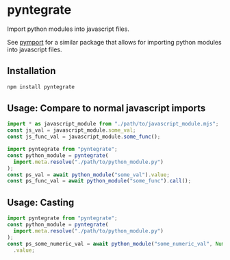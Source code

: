 # pyntegrate

Import python modules into javascript files.

See [pymport](https://www.npmjs.com/package/pymport) for a similar package that allows for importing python modules into javascript files.

## Installation

```bash
npm install pyntegrate
```

## Usage: Compare to normal javascript imports

```javascript
import * as javascript_module from "./path/to/javascript_module.mjs";
const js_val = javascript_module.some_val;
const js_func_val = javascript_module.some_func();
```

```javascript
import pyntegrate from "pyntegrate";
const python_module = pyntegrate(
  import.meta.resolve("./path/to/python_module.py")
);
const ps_val = await python_module("some_val").value;
const ps_func_val = await python_module("some_func").call();
```

## Usage: Casting

```javascript
import pyntegrate from "pyntegrate";
const python_module = pyntegrate(
  import.meta.resolve("./path/to/python_module.py")
);
const ps_some_numeric_val = await python_module("some_numeric_val", Number)
  .value;
```
